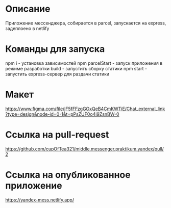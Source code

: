 
# Описание
Приложение мессенджера, собирается в parcel, запускается на express, задеплоено в netlify

# Команды для запуска
npm i - установка зависимостей npm 
parcelStart - запуск приложения в режиме разработки 
build - запустить сборку статики npm
start - запустить express-сервер для раздачи статики

# Макет
https://www.figma.com/file/jF5fFFzgGOxQeB4CmKWTiE/Chat_external_link?type=design&node-id=0-1&t=pPsZUF0o4i9ZsnBW-0

# Ссылка на pull-request
https://github.com/cupOfTea321/middle.messenger.praktikum.yandex/pull/2

# Ссылка на опубликованное приложение
https://yandex-mess.netlify.app/

